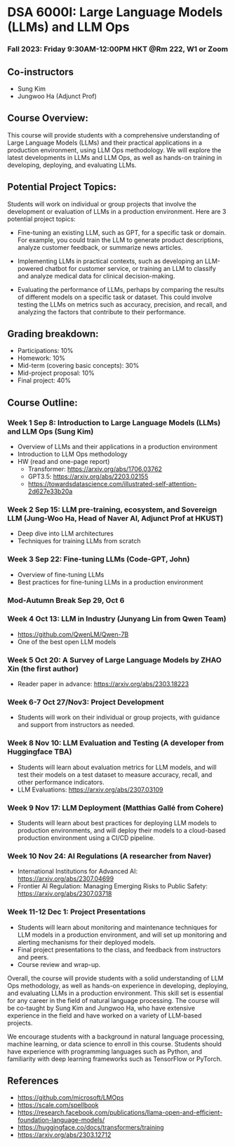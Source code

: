 # DSA 6000I: Large Language Models (LLMs) and LLM Ops
### Fall 2023: Friday 9:30AM-12:00PM HKT @Rm 222, W1 or Zoom

## Co-instructors
* Sung Kim
* Jungwoo Ha (Adjunct Prof)

## Course Overview:
This course will provide students with a comprehensive understanding of Large Language Models (LLMs) and their practical applications in a production environment, using LLM Ops methodology. We will explore the latest developments in LLMs and LLM Ops, as well as hands-on training in developing, deploying, and evaluating LLMs.

## Potential Project Topics:
Students will work on individual or group projects that involve the development or evaluation of LLMs in a production environment. Here are 3 potential project topics:

* Fine-tuning an existing LLM, such as GPT, for a specific task or domain. For example, you could train the LLM to generate product descriptions, analyze customer feedback, or summarize news articles.

* Implementing LLMs in practical contexts, such as developing an LLM-powered chatbot for customer service, or training an LLM to classify and analyze medical data for clinical decision-making.

* Evaluating the performance of LLMs, perhaps by comparing the results of different models on a specific task or dataset. This could involve testing the LLMs on metrics such as accuracy, precision, and recall, and analyzing the factors that contribute to their performance.

## Grading breakdown:

* Participations: 10%
* Homework: 10%
* Mid-term (covering basic concepts): 30%
* Mid-project proposal: 10%
* Final project: 40%

## Course Outline:

### Week 1 Sep 8: Introduction to Large Language Models (LLMs) and LLM Ops (Sung Kim)
- Overview of LLMs and their applications in a production environment
- Introduction to LLM Ops methodology
- HW (read and one-page report)
  *  Transformer: https://arxiv.org/abs/1706.03762
  *  GPT3.5: https://arxiv.org/abs/2203.02155
  *  https://towardsdatascience.com/illustrated-self-attention-2d627e33b20a

### Week 2 Sep 15: LLM pre-training, ecosystem, and Sovereign LLM (Jung-Woo Ha, Head of Naver AI, Adjunct Prof at HKUST)
- Deep dive into LLM architectures
- Techniques for training LLMs from scratch


### Week 3 Sep 22: Fine-tuning LLMs (Code-GPT, John)
- Overview of fine-tuning LLMs
- Best practices for fine-tuning LLMs in a production environment

### Mod-Autumn Break Sep 29, Oct 6

### Week 4 Oct 13: LLM in Industry (Junyang Lin from Qwen Team)
- https://github.com/QwenLM/Qwen-7B
- One of the best open LLM models

### Week 5 Oct 20: A Survey of Large Language Models by ZHAO Xin (the first author)
 - Reader paper in advance: https://arxiv.org/abs/2303.18223 


### Week 6-7 Oct 27/Nov3: Project Development
- Students will work on their individual or group projects, with guidance and support from instructors as needed.

### Week 8 Nov 10: LLM Evaluation and Testing (A developer from Huggingface TBA)
- Students will learn about evaluation metrics for LLM models, and will test their models on a test dataset to measure accuracy, recall, and other performance indicators.
- LLM Evaluations: https://arxiv.org/abs/2307.03109

### Week 9 Nov 17: LLM Deployment (Matthias Gallé from Cohere)
- Students will learn about best practices for deploying LLM models to production environments, and will deploy their models to a cloud-based production environment using a CI/CD pipeline.

### Week 10 Nov 24: AI Regulations (A researcher from Naver)
* International Institutions for Advanced AI: https://arxiv.org/abs/2307.04699
* Frontier AI Regulation: Managing Emerging Risks to Public Safety: https://arxiv.org/abs/2307.03718


### Week 11-12 Dec 1: Project Presentations
- Students will learn about monitoring and maintenance techniques for LLM models in a production environment, and will set up monitoring and alerting mechanisms for their deployed models.
- Final project presentations to the class, and feedback from instructors and peers.
- Course review and wrap-up.

Overall, the course will provide students with a solid understanding of LLM Ops methodology, as well as hands-on experience in developing, deploying, and evaluating LLMs in a production environment. This skill set is essential for any career in the field of natural language processing. The course will be co-taught by Sung Kim and Jungwoo Ha, who have extensive experience in the field and have worked on a variety of LLM-based projects.

We encourage students with a background in natural language processing, machine learning, or data science to enroll in this course. Students should have experience with programming languages such as Python, and familiarity with deep learning frameworks such as TensorFlow or PyTorch.

## References
* https://github.com/microsoft/LMOps
* https://scale.com/spellbook
* https://research.facebook.com/publications/llama-open-and-efficient-foundation-language-models/
* https://huggingface.co/docs/transformers/training
* https://arxiv.org/abs/2303.12712

